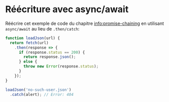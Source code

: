 
# Réécriture avec async/await

Réécrire cet exemple de code du chapitre <info:promise-chaining> en utilisant `async/await` au lieu de `.then/catch`:

```js run
function loadJson(url) {
  return fetch(url)
    .then(response => {
      if (response.status == 200) {
        return response.json();
      } else {
        throw new Error(response.status);
      }
    });
}

loadJson('no-such-user.json')
  .catch(alert); // Error: 404
```
